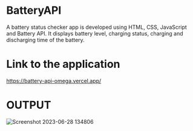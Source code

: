 # BatteryAPI
A battery status checker app is developed using HTML, CSS, JavaScript and Battery API. It displays battery level, charging
status, charging and discharging time of the battery.
# Link to the application
https://battery-api-omega.vercel.app/
# OUTPUT
![Screenshot 2023-06-28 134806](https://github.com/vikashkumar8507/BatteryAPI/assets/72180033/09296c57-bb99-4e64-9657-fece8940bcbb)
